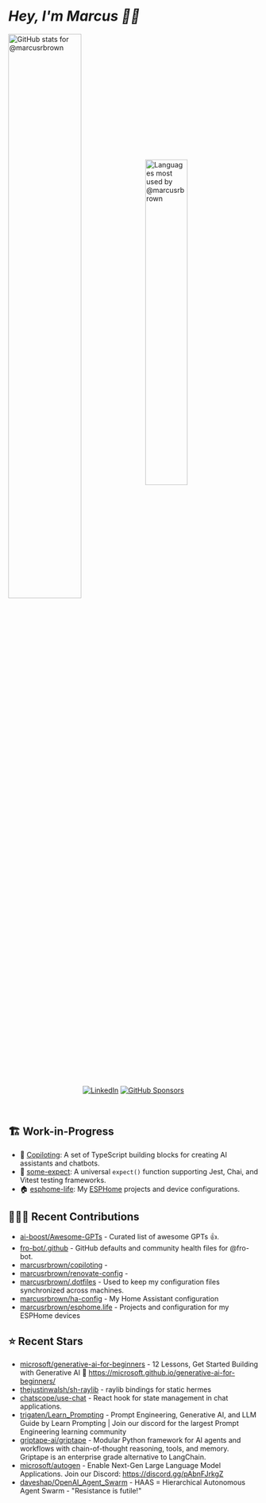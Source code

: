 # <em>Hey, I'm Marcus <span title="✌🏽 & ❤️">👋🏽</span></em>

<img align='center' width='54%' alt='GitHub stats for @marcusrbrown' src='https://github-readme-stats.vercel.app/api?username=marcusrbrown&show_icons=true&theme=dark&include_all_commits=true&count_private=true'>
<img align='center' width='41%' alt='Languages most used by @marcusrbrown' src='https://github-readme-stats.vercel.app/api/top-langs/?username=marcusrbrown&layout=compact&theme=dark&include_all_commits=true&count_private=true'>

<br>
<div align='center'>

[![LinkedIn](https://img.shields.io/badge/LinkedIn-blue?style=for-the-badge&logo=linkedin)][linkedin]
[![GitHub Sponsors](https://img.shields.io/github/sponsors/marcusrbrown?style=for-the-badge&logo=github-sponsors)
][gh-sponsors]

</div>
<br>

[gh-sponsors]: https://github.com/sponsors/marcusrbrown "@marcusrbrown | GitHub Sponsors"
[linkedin]: https://www.linkedin.com/in/marcusrbrown "@marcusrbrown | LinkedIn"

## 🏗️ Work-in-Progress

- 🤖 [Copiloting](https://github.com/marcusrbrown/copiloting): A set of TypeScript building blocks for creating AI assistants and chatbots.
- 🧪 [some-expect](https://github.com/marcusrbrown/some-expect): A universal `expect()` function supporting Jest, Chai, and Vitest testing frameworks.
- 🏠 [esphome-life](https://github.com/marcusrbrown/esphome-life): My [ESPHome](https://esphome.io/) projects and device configurations.

## 👨🏽‍💻 Recent Contributions

- [ai-boost/Awesome-GPTs](https://github.com/ai-boost/Awesome-GPTs) - Curated list of awesome GPTs 👍.
- [fro-bot/.github](https://github.com/fro-bot/.github) - GitHub defaults and community health files for @fro-bot.
- [marcusrbrown/copiloting](https://github.com/marcusrbrown/copiloting) -
- [marcusrbrown/renovate-config](https://github.com/marcusrbrown/renovate-config) -
- [marcusrbrown/.dotfiles](https://github.com/marcusrbrown/.dotfiles) - Used to keep my configuration files synchronized across machines.
- [marcusrbrown/ha-config](https://github.com/marcusrbrown/ha-config) - My Home Assistant configuration
- [marcusrbrown/esphome.life](https://github.com/marcusrbrown/esphome.life) - Projects and configuration for my ESPHome devices

## ⭐ Recent Stars

- [microsoft/generative-ai-for-beginners](https://github.com/microsoft/generative-ai-for-beginners) - 12 Lessons, Get Started Building with Generative AI 🔗 <https://microsoft.github.io/generative-ai-for-beginners/>
- [thejustinwalsh/sh-raylib](https://github.com/thejustinwalsh/sh-raylib) - raylib bindings for static hermes
- [chatscope/use-chat](https://github.com/chatscope/use-chat) - React hook for state management in chat applications.
- [trigaten/Learn_Prompting](https://github.com/trigaten/Learn_Prompting) - Prompt Engineering, Generative AI, and LLM Guide by Learn Prompting | Join our discord for the largest Prompt Engineering learning community
- [griptape-ai/griptape](https://github.com/griptape-ai/griptape) - Modular Python framework for AI agents and workflows with chain-of-thought reasoning, tools, and memory. Griptape is an enterprise grade alternative to LangChain.
- [microsoft/autogen](https://github.com/microsoft/autogen) - Enable Next-Gen Large Language Model Applications. Join our Discord: <https://discord.gg/pAbnFJrkgZ>
- [daveshap/OpenAI_Agent_Swarm](https://github.com/daveshap/OpenAI_Agent_Swarm) - HAAS = Hierarchical Autonomous Agent Swarm - &#34;Resistance is futile!&#34;
